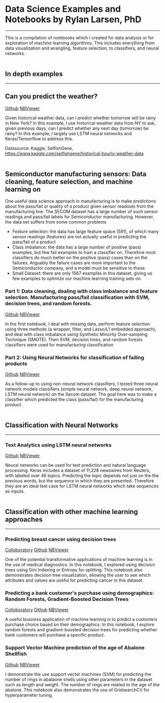 # Data Science Examples and Notebooks by Rylan Larsen, PhD
---
This is a compilation of notebooks which I created for data analysis or for exploration of machine learning algorithms. This includes everything from data visualization and wrangling, feature selection, to classifiers, and neural networks.
<br/>
<br/>
## In depth examples
---
## Can you predict the weather?
[Github](https://github.com/Rylan-L/data_science/blob/master/machine_learning/neural_networks/7202019_Rain_in_NY_Model.ipynb) [NBViewer](https://nbviewer.jupyter.org/github/Rylan-L/data_science/blob/master/machine_learning/neural_networks/7202019_Rain_in_NY_Model.ipynb)

Given historical weather data, can I predict whether tomorrow will be rainy in New York? In this example, I use historical weather data from NY to ask, given previous days, can I predict whether any next day (tomorrow) be rainy? In this example, I largely use LSTM neural networks and Keras/Tensorflow to address this.


Datasource: Kaggle, SelfishGene, https://www.kaggle.com/selfishgene/historical-hourly-weather-data
<br/>
<br/>
## Semiconductor manufacturing sensors: Data cleaning, feature selection, and machine learning on 

One useful data science approach in manufacturing is to make predictions about the pass/fail or quality of a product given sensor readouts from the manufacturing line. The SECOM dataset has a large number of such sensor readings and pass/fail labels for Semiconductor manufacturing. However, the data set suffers from some common problems

* Feature selection: the data has large feature space (591), of which many sensor readings (features) are not actually useful in predicting the pass/fail of a product
* Class imbalance: the data has a large number of positive (pass) examples, but few fail examples to train a classifier on. Therefore most classifiers do much better on the positive (pass) cases than on the failures. Arguably the failure  cases are more important to the Semiconductor company, and a model must be sensitive to these.
* Small Dataset: there are only 1567 examples in this dataset, giving us few examples to optimize our machine learning training sets on.

### Part 1: Data cleaning, dealing with class imbalance and feature selection. Manufacturing pass/fail classification with SVM, decision trees, and random forests.
[Github](https://github.com/Rylan-L/data_science/blob/master/machine_learning/neural_networks/DataSci_example_Secom_pt1.ipynb) [NBViewer](https://nbviewer.jupyter.org/github/Rylan-L/data_science/blob/master/machine_learning/neural_networks/DataSci_example_Secom_pt1.ipynb)

In the first notebook, I deal with missing data, perform feature selection using three methods (a wrapper, filter, and Lasso/L1 embedded approach), and deal with class imbalance using Synthetic Minority Over-sampling Technique (SMOTE). Then SVM, decision trees, and random forests classifiers were used for manufacturing classification

### Part 2: Using Neural Networks for classification of failing products 
[Github](https://github.com/Rylan-L/data_science/blob/master/machine_learning/neural_networks/DataSci_example_Secom_pt2.ipynb) [NBViewer](https://nbviewer.jupyter.org/github/Rylan-L/data_science/blob/master/machine_learning/neural_networks/DataSci_example_Secom_pt2.ipynb)

As a follow-up to using non-neural network classifiers, I tested three neural network models classifiers (simple neural network, deep neural network, LSTM neural network) on the Secom dataset. The goal here was to make a classifier which predicted the class (pass/fail) for the manufacturing product. 
<br/>
<br/>
## Classification with Neural Networks
---
### Text Analytics using LSTM neural networks
[Github](https://github.com/Rylan-L/data_science/blob/master/machine_learning/neural_networks/MultiClass_Text_prediction_LSTM_NN.ipynb) [NBViewer](https://nbviewer.jupyter.org/github/Rylan-L/data_science/blob/master/machine_learning/neural_networks/MultiClass_Text_prediction_LSTM_NN.ipynb)

Neural networks can be used for text prediction and natural language processing. Keras includes a dataset of 11,228 newswires from Reuters, with labeled over 46 topics. Predicting the topic depends not just on the the previous words, but the sequence in which they are presented. Therefore they are an ideal test case for LSTM neural networks which take sequences as inputs. 
<br/>
<br/>
## Classification with other machine learning approaches 
---
### Predicting breast cancer using decision trees

[Colloboratory](https://colab.research.google.com/drive/1hL9ZE3pvvJgmg3eXi1x97xij4SIam9eh) [Github](https://github.com/Rylan-L/data_science/blob/master/machine_learning/decision_trees_cancer.ipynb) [NBViewer](https://nbviewer.jupyter.org/github/Rylan-L/data_science/blob/master/machine_learning/decision_trees_cancer.ipynb)

One of the potential transformative applications of machine learning is in the use of medical diagnostics. In this notebook, I explored using decision trees using Gini Indexing or Entropy for splitting. This notebook also demonstrates decision tree visualization, allowing the user to see which attributes and values are useful for predicting cancer in this dataset.

### Predicting a bank customer's purchase using demographics: Random Forests, Gradient-Boosted Decision Trees

[Colloboratory](https://colab.research.google.com/drive/1IlDlP8giHJnWLwf10Z1U1rzQX6ZSbQTn) [Github](https://github.com/Rylan-L/data_science/blob/master/machine_learning/random_forests_gradient_boosted_dtrees_bank_customers.ipynb) [NBViewer](https://nbviewer.jupyter.org/github/Rylan-L/data_science/blob/master/machine_learning/random_forests_gradient_boosted_dtrees_bank_customers.ipynb) 

A useful business application of machine learning is to predict a customers purchase choice based on their demographics. In this notebook, I explore random forests and gradient-boosted decision trees for predicting whether bank customers will purchase a specific product.

### Support Vector Machine prediction of the age of Abalone Shellfish 
[Github](https://github.com/Rylan-L/data_science/blob/master/machine_learning/SVM_abalone.ipynb) [NBViewer](https://nbviewer.jupyter.org/github/Rylan-L/data_science/blob/master/machine_learning/SVM_abalone.ipynb) 

I demonstrate the use support vector machines (SVM) for predicting the number of rings in abalaone shells using other parameters in the dataset such as length and weight. The number of rings are related to the age of the abalone. This notebook also demonstrates the use of GridsearchCV for hyperparameter tuning.
